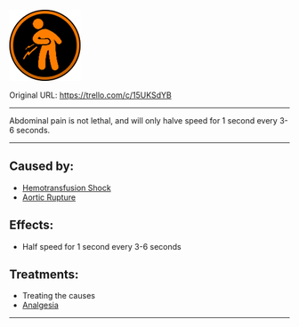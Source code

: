![tile017(2).png\|200](./Abdominal%20Pain%20-%20Attachments/6718845db30472d958dd7b37.png)

Original URL: https://trello.com/c/15UKSdYB

---

Abdominal pain is not lethal, and will only halve speed for 1 second every 3-6 seconds.

---

## Caused by:

- [Hemotransfusion Shock](../Blood/Hemotransfusion%20Shock.md)
- [Aortic Rupture](../Torso/Aortic%20Rupture.md)

## Effects:

- Half speed for 1 second every 3-6 seconds

## Treatments:

- Treating the causes
- [Analgesia](../Torso/Analgesia.md)

---

